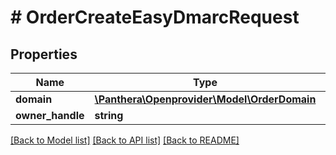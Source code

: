 # # OrderCreateEasyDmarcRequest

## Properties

Name | Type | Description | Notes
------------ | ------------- | ------------- | -------------
**domain** | [**\Panthera\Openprovider\Model\OrderDomain**](OrderDomain.md) |  | [optional]
**owner_handle** | **string** |  | [optional]

[[Back to Model list]](../../README.md#models) [[Back to API list]](../../README.md#endpoints) [[Back to README]](../../README.md)
